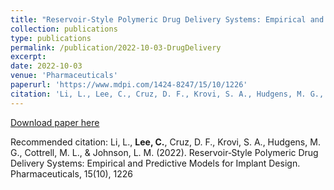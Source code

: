 ```yaml
---
title: "Reservoir‑Style Polymeric Drug Delivery Systems: Empirical and Predictive Models for Implant Design"
collection: publications
type: publications
permalink: /publication/2022-10-03-DrugDelivery
excerpt: 
date: 2022-10-03
venue: 'Pharmaceuticals'
paperurl: 'https://www.mdpi.com/1424-8247/15/10/1226'
citation: 'Li, L., Lee, C., Cruz, D. F., Krovi, S. A., Hudgens, M. G., Cottrell, M. L., & Johnson, L. M. (2022). Reservoir‑Style Polymeric Drug Delivery Systems: Empirical and Predictive Models for Implant Design. Pharmaceuticals, 15(10), 1226'
---
```


[Download paper here](https://www.mdpi.com/1424-8247/15/10/1226)

Recommended citation: Li, L., **Lee, C.**, Cruz, D. F., Krovi, S. A., Hudgens, M. G., Cottrell, M. L., & Johnson, L. M. (2022). Reservoir‑Style Polymeric Drug Delivery Systems: Empirical and Predictive Models for Implant Design. Pharmaceuticals, 15(10), 1226

